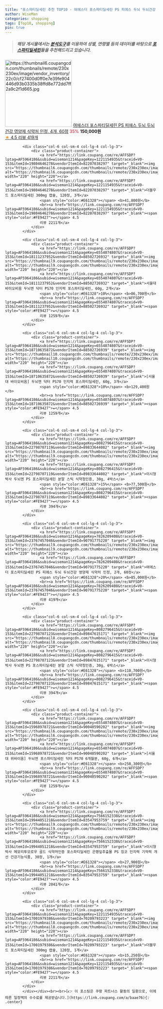```yaml
---
title: "포스파티딜세린 추천 TOP10 - 여에스더 포스파티딜세린 PS 피에스 두뇌 두뇌건강 영양제 식약처 인정, 4개, 60정"
author: WiseMan
categories: shopping
tags: [Top10, shopping]
pin: true
---
```


> ##### 해당 게시물에서는 [**분석도구**](https://itemscout.io/)를 이용하여 **성별**, **연령별** 등의 데이터를 바탕으로 [**포스파티딜세린**](https://link.coupang.com/a/baae76)들을 추천해드리고 있습니다.
<div class="container"><div class="row">
            <div class="col-6 col-sm-4 col-lg-4 col-lg-3">
                <div class="product-container">
                    <a href="https://link.coupang.com/re/AFFSDP?lptag=AF5964186&subid=wiseman1214&pageKey=7826209408&traceid=V0-153&itemId=21272053540&vendorItemId=86964227678" target="_blank"><img src="https://thumbnail6.coupangcdn.com/thumbnails/remote/230x230ex/image/vendor_inventory/22c0/cf27400d0ff0e7e39fe904446d93b0335b38ffd8e772dd7ff2a9c2f1d665.jpg" alt="https://thumbnail6.coupangcdn.com/thumbnails/remote/230x230ex/image/vendor_inventory/22c0/cf27400d0ff0e7e39fe904446d93b0335b38ffd8e772dd7ff2a9c2f1d665.jpg" width="220" height="220"></a>
                    <a href="https://link.coupang.com/re/AFFSDP?lptag=AF5964186&subid=wiseman1214&pageKey=7826209408&traceid=V0-153&itemId=21272053540&vendorItemId=86964227678" target="_blank">여에스더 포스파티딜세린 PS 피에스 두뇌 두뇌건강 영양제 식약처 인정, 4개, 60정</a>
                    <span style="color:#E61328">35%</span> <b>150,000원</b>
                    <br><a href="https://link.coupang.com/re/AFFSDP?lptag=AF5964186&subid=wiseman1214&pageKey=7826209408&traceid=V0-153&itemId=21272053540&vendorItemId=86964227678" target="_blank"><span style="color:#FE9427">★</span> 4.5
                    리뷰 419개</a>
                </div>
            </div>
            
            <div class="col-6 col-sm-4 col-lg-4 col-lg-3">
                <div class="product-container">
                    <a href="https://link.coupang.com/re/AFFSDP?lptag=AF5964186&subid=wiseman1214&pageKey=1221154935&traceid=V0-153&itemId=19804646278&vendorItemId=82207038297" target="_blank"><img src="https://thumbnail6.coupangcdn.com/thumbnails/remote/230x230ex/image/vendor_inventory/78db/9626390463103fd56e9ebe19e700ce46b3d05937bc359499707aadb6ccfe.jpg" alt="https://thumbnail6.coupangcdn.com/thumbnails/remote/230x230ex/image/vendor_inventory/78db/9626390463103fd56e9ebe19e700ce46b3d05937bc359499707aadb6ccfe.jpg" width="220" height="220"></a>
                    <a href="https://link.coupang.com/re/AFFSDP?lptag=AF5964186&subid=wiseman1214&pageKey=1221154935&traceid=V0-153&itemId=19804646278&vendorItemId=82207038297" target="_blank">더블우드 포스파티딜세린 300mg 캡슐, 120정, 3개</a>
                    <span style="color:#E61328"></span> <b>41,800원</b>
                    <br><a href="https://link.coupang.com/re/AFFSDP?lptag=AF5964186&subid=wiseman1214&pageKey=1221154935&traceid=V0-153&itemId=19804646278&vendorItemId=82207038297" target="_blank"><span style="color:#FE9427">★</span> 4.5
                    리뷰 2211개</a>
                </div>
            </div>
            
            <div class="col-6 col-sm-4 col-lg-4 col-lg-3">
                <div class="product-container">
                    <a href="https://link.coupang.com/re/AFFSDP?lptag=AF5964186&subid=wiseman1214&pageKey=6554074807&traceid=V0-153&itemId=18111237952&vendorItemId=88502726932" target="_blank"><img src="https://thumbnail9.coupangcdn.com/thumbnails/remote/230x230ex/image/vendor_inventory/596a/1fc401766750c5d37b4af605b5fdcb6ec5a2f752a0e96776eb7a5f635a83.jpg" alt="https://thumbnail9.coupangcdn.com/thumbnails/remote/230x230ex/image/vendor_inventory/596a/1fc401766750c5d37b4af605b5fdcb6ec5a2f752a0e96776eb7a5f635a83.jpg" width="220" height="220"></a>
                    <a href="https://link.coupang.com/re/AFFSDP?lptag=AF5964186&subid=wiseman1214&pageKey=6554074807&traceid=V0-153&itemId=18111237952&vendorItemId=88502726932" target="_blank">서울대 바이오비옴 두뇌엔 닥터 PS70 인지력 포스파티딜세린, 60g, 2개</a>
                    <span style="color:#E61328">10%</span> <b>86,700원</b>
                    <br><a href="https://link.coupang.com/re/AFFSDP?lptag=AF5964186&subid=wiseman1214&pageKey=6554074807&traceid=V0-153&itemId=18111237952&vendorItemId=88502726932" target="_blank"><span style="color:#FE9427">★</span> 4.5
                    리뷰 1259개</a>
                </div>
            </div>
            
            <div class="col-6 col-sm-4 col-lg-4 col-lg-3">
                <div class="product-container">
                    <a href="https://link.coupang.com/re/AFFSDP?lptag=AF5964186&subid=wiseman1214&pageKey=6554074807&traceid=V0-153&itemId=18710635872&vendorItemId=88502726939" target="_blank"><img src="https://thumbnail10.coupangcdn.com/thumbnails/remote/230x230ex/image/vendor_inventory/2e44/35d9d1fc530c67045c631c6792fbc2da56311299197b256d86d92ff0becb.jpg" alt="https://thumbnail10.coupangcdn.com/thumbnails/remote/230x230ex/image/vendor_inventory/2e44/35d9d1fc530c67045c631c6792fbc2da56311299197b256d86d92ff0becb.jpg" width="220" height="220"></a>
                    <a href="https://link.coupang.com/re/AFFSDP?lptag=AF5964186&subid=wiseman1214&pageKey=6554074807&traceid=V0-153&itemId=18710635872&vendorItemId=88502726939" target="_blank">[서울대 바이오비옴] 두뇌엔 닥터 PS70 인지력 포스파티딜세린, 60g, 3개</a>
                    <span style="color:#E61328">10%</span> <b>129,400원</b>
                    <br><a href="https://link.coupang.com/re/AFFSDP?lptag=AF5964186&subid=wiseman1214&pageKey=6554074807&traceid=V0-153&itemId=18710635872&vendorItemId=88502726939" target="_blank"><span style="color:#FE9427">★</span> 4.5
                    리뷰 1259개</a>
                </div>
            </div>
            
            <div class="col-6 col-sm-4 col-lg-4 col-lg-3">
                <div class="product-container">
                    <a href="https://link.coupang.com/re/AFFSDP?lptag=AF5964186&subid=wiseman1214&pageKey=8082796415&traceid=V0-153&itemId=22798707119&vendorItemId=89833644082" target="_blank"><img src="https://thumbnail9.coupangcdn.com/thumbnails/remote/230x230ex/image/vendor_inventory/ebc2/35776dfbbd243f95d838d373693f4b1f13a97f5e5f291bc62fa6d1a75830.png" alt="https://thumbnail9.coupangcdn.com/thumbnails/remote/230x230ex/image/vendor_inventory/ebc2/35776dfbbd243f95d838d373693f4b1f13a97f5e5f291bc62fa6d1a75830.png" width="220" height="220"></a>
                    <a href="https://link.coupang.com/re/AFFSDP?lptag=AF5964186&subid=wiseman1214&pageKey=8082796415&traceid=V0-153&itemId=22798707119&vendorItemId=89833644082" target="_blank">이시형박사 두뇌엔 PS 포스파티딜세린 분말 스틱 식약청인증, 30g, 4박스</a>
                    <span style="color:#E61328">15%</span> <b>77,500원</b>
                    <br><a href="https://link.coupang.com/re/AFFSDP?lptag=AF5964186&subid=wiseman1214&pageKey=8082796415&traceid=V0-153&itemId=22798707119&vendorItemId=89833644082" target="_blank"><span style="color:#FE9427">★</span> 4.5
                    리뷰 394개</a>
                </div>
            </div>
            
            <div class="col-6 col-sm-4 col-lg-4 col-lg-3">
                <div class="product-container">
                    <a href="https://link.coupang.com/re/AFFSDP?lptag=AF5964186&subid=wiseman1214&pageKey=7826209408&traceid=V0-153&itemId=23767457046&vendorItemId=90791775220" target="_blank"><img src="https://thumbnail9.coupangcdn.com/thumbnails/remote/230x230ex/image/vendor_inventory/0573/1496514de2aa9ecc6c529d15d2fce225983a186e53f4bf53dd324819380c.jpg" alt="https://thumbnail9.coupangcdn.com/thumbnails/remote/230x230ex/image/vendor_inventory/0573/1496514de2aa9ecc6c529d15d2fce225983a186e53f4bf53dd324819380c.jpg" width="220" height="220"></a>
                    <a href="https://link.coupang.com/re/AFFSDP?lptag=AF5964186&subid=wiseman1214&pageKey=7826209408&traceid=V0-153&itemId=23767457046&vendorItemId=90791775220" target="_blank">여에스더 포스파티딜세린 PS 피에스 두뇌 두뇌건강 영양제 식약처 인정, 2개, 60정</a>
                    <span style="color:#E61328">20%</span> <b>85,000원</b>
                    <br><a href="https://link.coupang.com/re/AFFSDP?lptag=AF5964186&subid=wiseman1214&pageKey=7826209408&traceid=V0-153&itemId=23767457046&vendorItemId=90791775220" target="_blank"><span style="color:#FE9427">★</span> 4.5
                    리뷰 419개</a>
                </div>
            </div>
            
            <div class="col-6 col-sm-4 col-lg-4 col-lg-3">
                <div class="product-container">
                    <a href="https://link.coupang.com/re/AFFSDP?lptag=AF5964186&subid=wiseman1214&pageKey=8082796415&traceid=V0-153&itemId=22798707123&vendorItemId=89847615171" target="_blank"><img src="https://thumbnail8.coupangcdn.com/thumbnails/remote/230x230ex/image/vendor_inventory/5fb6/569272f4dfb0d7a3169dd22be42fa4149c179cba8a4db9876ab52cff58c3.jpg" alt="https://thumbnail8.coupangcdn.com/thumbnails/remote/230x230ex/image/vendor_inventory/5fb6/569272f4dfb0d7a3169dd22be42fa4149c179cba8a4db9876ab52cff58c3.jpg" width="220" height="220"></a>
                    <a href="https://link.coupang.com/re/AFFSDP?lptag=AF5964186&subid=wiseman1214&pageKey=8082796415&traceid=V0-153&itemId=22798707123&vendorItemId=89847615171" target="_blank">이시형박사 두뇌엔 PS 포스파티딜세린 분말 스틱 식약청인증, 30g, 6박스</a>
                    <span style="color:#E61328"></span> <b>110,700원</b>
                    <br><a href="https://link.coupang.com/re/AFFSDP?lptag=AF5964186&subid=wiseman1214&pageKey=8082796415&traceid=V0-153&itemId=22798707123&vendorItemId=89847615171" target="_blank"><span style="color:#FE9427">★</span> 4.5
                    리뷰 394개</a>
                </div>
            </div>
            
            <div class="col-6 col-sm-4 col-lg-4 col-lg-3">
                <div class="product-container">
                    <a href="https://link.coupang.com/re/AFFSDP?lptag=AF5964186&subid=wiseman1214&pageKey=6554074807&traceid=V0-153&itemId=15968978721&vendorItemId=90040590202" target="_blank"><img src="https://thumbnail6.coupangcdn.com/thumbnails/remote/230x230ex/image/vendor_inventory/bb6a/d83448c3cbec39a40f269756f476418cd93463c893f1e77224c1f1e3d9fb.jpg" alt="https://thumbnail6.coupangcdn.com/thumbnails/remote/230x230ex/image/vendor_inventory/bb6a/d83448c3cbec39a40f269756f476418cd93463c893f1e77224c1f1e3d9fb.jpg" width="220" height="220"></a>
                    <a href="https://link.coupang.com/re/AFFSDP?lptag=AF5964186&subid=wiseman1214&pageKey=6554074807&traceid=V0-153&itemId=15968978721&vendorItemId=90040590202" target="_blank">[서울대 위바이옴] 두뇌엔 포스파티딜세린 닥터 PS70 6개월분, 60g, 6개</a>
                    <span style="color:#E61328"></span> <b>258,300원</b>
                    <br><a href="https://link.coupang.com/re/AFFSDP?lptag=AF5964186&subid=wiseman1214&pageKey=6554074807&traceid=V0-153&itemId=15968978721&vendorItemId=90040590202" target="_blank"><span style="color:#FE9427">★</span> 4.5
                    리뷰 1259개</a>
                </div>
            </div>
            
            <div class="col-6 col-sm-4 col-lg-4 col-lg-3">
                <div class="product-container">
                    <a href="https://link.coupang.com/re/AFFSDP?lptag=AF5964186&subid=wiseman1214&pageKey=7566152338&traceid=V0-153&itemId=19944051218&vendorItemId=83547953759" target="_blank"><img src="https://thumbnail9.coupangcdn.com/thumbnails/remote/230x230ex/image/vendor_inventory/81b9/4b2cdc96880daab0d7fad5a6b8b5b5cbcfde3ffed9bd15ceddc8a87d420b.png" alt="https://thumbnail9.coupangcdn.com/thumbnails/remote/230x230ex/image/vendor_inventory/81b9/4b2cdc96880daab0d7fad5a6b8b5b5cbcfde3ffed9bd15ceddc8a87d420b.png" width="220" height="220"></a>
                    <a href="https://link.coupang.com/re/AFFSDP?lptag=AF5964186&subid=wiseman1214&pageKey=7566152338&traceid=V0-153&itemId=19944051218&vendorItemId=83547953759" target="_blank">이시형 박사 메모리투모로우 골드 식약처인증 포스파티딜세린 은행잎추출물 PS 징코 인지력 기억력 개선 건강기능식품, 30정, 1개</a>
                    <span style="color:#E61328"></span> <b>27,900원</b>
                    <br><a href="https://link.coupang.com/re/AFFSDP?lptag=AF5964186&subid=wiseman1214&pageKey=7566152338&traceid=V0-153&itemId=19944051218&vendorItemId=83547953759" target="_blank"><span style="color:#FE9427">★</span> 4.5
                    리뷰 2041개</a>
                </div>
            </div>
            
            <div class="col-6 col-sm-4 col-lg-4 col-lg-3">
                <div class="product-container">
                    <a href="https://link.coupang.com/re/AFFSDP?lptag=AF5964186&subid=wiseman1214&pageKey=1221154935&traceid=V0-153&itemId=17001979386&vendorItemId=70209793223" target="_blank"><img src="https://thumbnail8.coupangcdn.com/thumbnails/remote/230x230ex/image/vendor_inventory/f810/ecec9f28ebcb7305ea1dbfc3b158e44ed4e1394e5bbbe207ba0037ebc20e.jpg" alt="https://thumbnail8.coupangcdn.com/thumbnails/remote/230x230ex/image/vendor_inventory/f810/ecec9f28ebcb7305ea1dbfc3b158e44ed4e1394e5bbbe207ba0037ebc20e.jpg" width="220" height="220"></a>
                    <a href="https://link.coupang.com/re/AFFSDP?lptag=AF5964186&subid=wiseman1214&pageKey=1221154935&traceid=V0-153&itemId=17001979386&vendorItemId=70209793223" target="_blank">더블우드 포스파티딜세린 300mg 캡슐, 120정, 1개</a>
                    <span style="color:#E61328"></span> <b>15,250원</b>
                    <br><a href="https://link.coupang.com/re/AFFSDP?lptag=AF5964186&subid=wiseman1214&pageKey=1221154935&traceid=V0-153&itemId=17001979386&vendorItemId=70209793223" target="_blank"><span style="color:#FE9427">★</span> 4.5
                    리뷰 2211개</a>
                </div>
            </div>
            </div></div><br><br>[👉 이 포스팅은 쿠팡 파트너스 활동의 일환으로, 이에 따른 일정액의 수수료를 제공받습니다.](https://link.coupang.com/a/baae76){: .center}